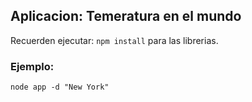 ## Aplicacion: Temeratura en el mundo

Recuerden ejecutar: ```npm install``` para las librerias.

### Ejemplo:
```
node app -d "New York"
```
